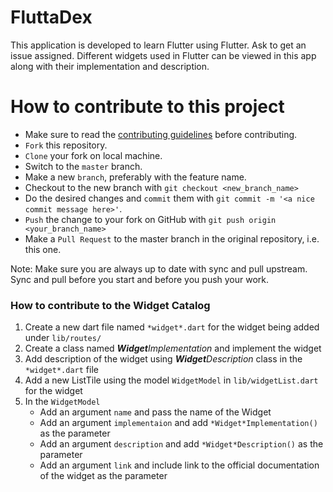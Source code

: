 # FluttaDex

This application is developed to learn Flutter using Flutter. Ask to get an issue assigned. Different widgets used in Flutter can be viewed in this app along with their implementation and description.

# How to contribute to this project

- Make sure to read the [contributing guidelines](CONTRIBUTING.md) before contributing.
- `Fork` this repository.
- `Clone` your fork on local machine.
- Switch to the `master` branch.
- Make a new `branch`, preferably with the feature name.
- Checkout to the new branch with `git checkout <new_branch_name>`
- Do the desired changes and `commit` them with `git commit -m '<a nice commit message here>'`.
- `Push` the change to your fork on GitHub with `git push origin <your_branch_name>`
- Make a `Pull Request` to the master branch in the original repository, i.e. this one.

Note: Make sure you are always up to date with sync and pull upstream. Sync and pull before you start and before you push your work.

### How to contribute to the Widget Catalog

1. Create a new dart file named `*widget*.dart` for the widget being added under `lib/routes/`
2. Create a class named **_Widget_**_Implementation_ and implement the widget
3. Add description of the widget using **_Widget_**_Description_ class in the `*widget*.dart` file
4. Add a new ListTile using the model `WidgetModel` in `lib/widgetList.dart` for the widget
5. In the `WidgetModel`
    - Add an argument `name` and pass the name of the Widget
    - Add an argument `implementaion` and add `*Widget*Implementation()` as the parameter
    - Add an argument `description` and add `*Widget*Description()` as the parameter
    - Add an argument `link` and include link to the official documentation of the widget as the parameter
